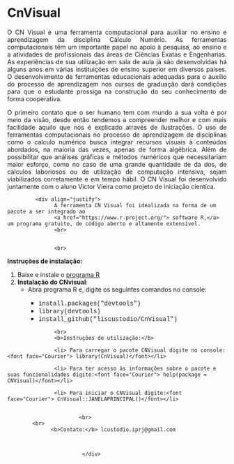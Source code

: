 <h1>CnVisual</h1>

<div align="justify">
<p>
O CN Visual é uma ferramenta computacional para auxiliar no ensino e aprendizagem da disciplina Cálculo Numério. As ferramentas computacionais têm um importante papel no apoio à pesquisa, ao ensino e a atividades de profissionais das áreas de Ciências Exatas e Engenharias. As experiências de sua utilização em sala de aula já são desenvolvidas há alguns anos em várias instituições de ensino superior em diversos países. O desenvolvimento de ferramentas educacionais adequadas para o auxílio do processo de aprendizagem nos cursos de graduação dará condições para que o estudante prossiga na construção do seu conhecimento de forma cooperativa.</p>
  
<p>O primeiro contato que o ser humano tem com mundo a sua volta é por meio da visão, desde então tendemos a compreender melhor e com mais facilidade aquilo que nos é explicado através de ilustrações. O uso de ferramentas computacionais no processo de aprendizagem de disciplinas como o calculo numérico busca integrar recursos visuais à conteúdos abordados, na maioria das vezes, apenas de forma algébrica. Além de possibilitar que análises gráficas e métodos numéricos que necessitariam maior esforço, como no caso de uma grande quantidade de da dos, de cálculos laboriosos ou de utilização de computação intensiva, sejam viabilizados corretamente e em tempo hábil. 
O CN Visual foi desenvolvido juntamente com o aluno Victor Vieira como projeto de iniciação cientíca. </p>
</div>

			 <div align="justify"> 
				   A ferramenta CN Visual foi idealizada na forma de um pacote a ser integrado ao 
				   <a href="https://www.r-project.org/"> software R,</a> um programa gratuito, de código aberto e altamente extensível.   
				   <br>
				  
				 
				   <br>
<b>Instruções de instalação:</b>				   
  <ol>
  <li>Baixe e instale o <a href=" https://vps.fmvz.usp.br/CRAN/"> programa R</a></li>
  <li><b>Instalação do CNvisual</b>:  
          <ul> 
      <li>Abra programa R e, digite os seguintes comandos no console: </li> 
	      <ul>
	      <li><font face="Courier">install.packages("devtools")</font></li> 
	      <li><font face="Courier">library(devtools)</font></li>
	      <li><font face="Courier">install_github("liscustodio/CnVisual")</font></li>
     </ul>
    </ul>
  </li>            
</ol>
				 
				   <br>
				   <b>Instruções de utilização:</b>
				    
				   <li> Para carregar o pacote CNVisual digite no console:<font face="Courier"> library(CnVisual)</font></li>
				   
				   <li> Para ter acesso às informações sobre o pacote e suas funcionalidades digite:<font face="Courier"> help(package = CNVisual)</font></li>
				   
				   <li> Para iniciar o CNVisual digite:<font face="Courier"> CnVisual::JANELAPRINCIPAL()</font></li>
					   
				   
                           <br>
			<br>
				  <b>Contato:</b> lcustodio.iprj@gmail.com
			   
					      
                            
                            </div>


